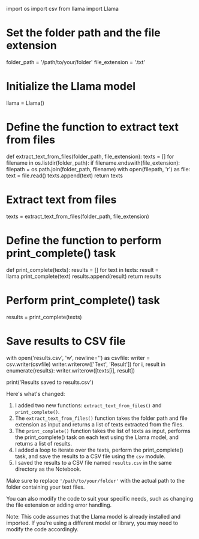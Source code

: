 import os
import csv
from llama import Llama

# Set the folder path and the file extension
folder_path = '/path/to/your/folder'
file_extension = '.txt'

# Initialize the Llama model
llama = Llama()

# Define the function to extract text from files
def extract_text_from_files(folder_path, file_extension):
    texts = []
    for filename in os.listdir(folder_path):
        if filename.endswith(file_extension):
            filepath = os.path.join(folder_path, filename)
            with open(filepath, 'r') as file:
                text = file.read()
                texts.append(text)
    return texts

# Extract text from files
texts = extract_text_from_files(folder_path, file_extension)

# Define the function to perform print_complete() task
def print_complete(texts):
    results = []
    for text in texts:
        result = llama.print_complete(text)
        results.append(result)
    return results

# Perform print_complete() task
results = print_complete(texts)

# Save results to CSV file
with open('results.csv', 'w', newline='') as csvfile:
    writer = csv.writer(csvfile)
    writer.writerow(['Text', 'Result'])
    for i, result in enumerate(results):
        writer.writerow([texts[i], result])

print('Results saved to results.csv')

Here's what's changed:

1. I added two new functions: `extract_text_from_files()` and `print_complete()`.
2. The `extract_text_from_files()` function takes the folder path and file extension as input and returns a list of texts extracted from the files.
3. The `print_complete()` function takes the list of texts as input, performs the print_complete() task on each text using the Llama model, and returns a list of results.
4. I added a loop to iterate over the texts, perform the print_complete() task, and save the results to a CSV file using the `csv` module.
5. I saved the results to a CSV file named `results.csv` in the same directory as the Notebook.

Make sure to replace `'/path/to/your/folder'` with the actual path to the folder containing your text files.

You can also modify the code to suit your specific needs, such as changing the file extension or adding error handling.

Note: This code assumes that the Llama model is already installed and imported. If you're using a different model or library, you may need to modify the code accordingly.